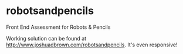 # robotsandpencils
Front End Assessment for Robots &amp; Pencils

Working solution can be found at http://www.joshuadbrown.com/robotsandpencils. It's even responsive!
